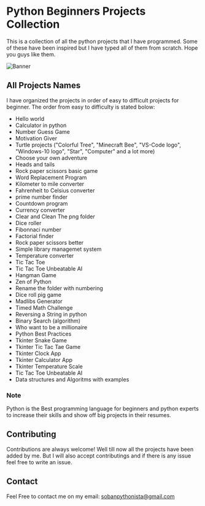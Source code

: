 # Python Beginners Projects Collection

This is a collection of all the python projects that I have programmed. Some of these have been inspired but I have typed all of them from scratch. Hope you guys like them.

![Banner](https://res.cloudinary.com/practicaldev/image/fetch/s--jPSX-ydn--/c_imagga_scale,f_auto,fl_progressive,h_900,q_auto,w_1600/https://dev-to-uploads.s3.amazonaws.com/i/tteuu4xw5tomxb7l0xjx.png)

## All Projects Names

I have organized the projects in order of easy to difficult projects for beginner. The order from easy to difficulty is stated bolow:

- Hello world
- Calculator in python
- Number Guess Game
- Motivation Giver
- Turtle projects ("Colorful Tree", "Minecraft Bee", "VS-Code logo", "Windows-10 logo", "Star", "Computer" and a lot more)
- Choose your own adventure
- Heads and tails
- Rock paper scissors basic game
- Word Replacement Program
- Kilometer to mile converter
- Fahrenheit to Celsius converter
- prime number finder
- Countdown program
- Currency converter
- Clear and Clean The png folder
- Dice roller
- Fibonnaci number
- Factorial finder
- Rock paper scissors better
- Simple library managemet system
- Temperature converter
- Tic Tac Toe
- Tic Tac Toe Unbeatable AI
- Hangman Game
- Zen of Python
- Rename the folder with numbering
- Dice roll pig game
- Madlibs Generator
- Timed Math Challenge
- Reversing a String in python
- Binary Search (algorithm)
- Who want to be a millionaire
- Python Best Practices
- Tkinter Snake Game
- Tkinter Tic Tac Tae Game
- Tkinter Clock App
- Tkinter Calculator App
- Tkinter Temperature Scale
- Tic Tac Toe Unbeatable AI
- Data structures and Algoritms with examples

### Note

Python is the Best programming language for beginners and python experts to increase their skills and show off big projects in their resumes.

## Contributing

Contributions are always welcome!
Well till now all the projects have been added by me.
But I will also accept contributings and if there is any issue feel free to write an issue.

## Contact

Feel Free to contact me on my email: sobanpythonista@gmail.com
